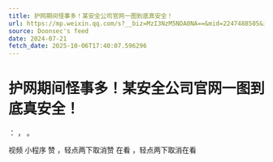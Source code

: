 ```yaml
---
title: 护网期间怪事多！某安全公司官网一图到底真安全！
url: https://mp.weixin.qq.com/s?__biz=MzI3NzM5NDA0NA==&mid=2247488505&idx=1&sn=7afe2f9036b91fedfcf62625bd39a080
source: Doonsec's feed
date: 2024-07-21
fetch_date: 2025-10-06T17:40:07.596296
---
```


# 护网期间怪事多！某安全公司官网一图到底真安全！

：
，
。

视频
小程序
赞
，轻点两下取消赞
在看
，轻点两下取消在看